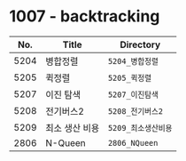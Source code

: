 # 1007 - backtracking

| No.  | Title           | Directory             |
| ---- | --------------- | --------------------- |
| 5204 | 병합정렬   | `5204_병합정렬` |
| 5205 | 퀵정렬   | `5205_퀵정렬` |
| 5207 | 이진 탐색   | `5207_이진탐색` |
| 5208 | 전기버스2   | `5208_전기버스2` |
| 5209 | 최소 생산 비용   | `5209_최소생산비용` |
| 2806 | N-Queen   | `2806_NQueen` |


